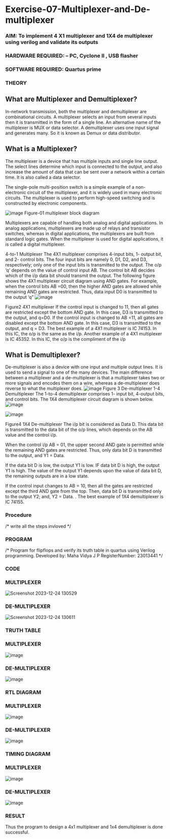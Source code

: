 # Exercise-07-Multiplexer-and-De-multiplexer
### AIM: To implement 4 X1 multiplexer and 1X4 de multiplexer using verilog and validate its outputs
### HARDWARE REQUIRED:  – PC, Cyclone II , USB flasher
### SOFTWARE REQUIRED:   Quartus prime
### THEORY 

## What are Multiplexer and Demultiplexer?
In-network transmission, both the multiplexer and demultiplexer are combinational circuits. A multiplexer selects an input from several inputs then it is transmitted in the form of a single line. An alternative name of the multiplexer is MUX or data selector. A demultiplexer uses one input signal and generates many. So it is known as Demux or data distributor.

## What is a Multiplexer?
The multiplexer is a device that has multiple inputs and single line output. The select lines determine which input is connected to the output, and also increase the amount of data that can be sent over a network within a certain time. It is also called a data selector.

The single-pole multi-position switch is a simple example of a non-electronic circuit of the multiplexer, and it is widely used in many electronic circuits. The multiplexer is used to perform high-speed switching and is constructed by electronic components.

![image](https://user-images.githubusercontent.com/36288975/170912485-73c395c7-23c0-4e78-a53d-a2f0d07d9662.png)
          Figure-01 multiplexer block diagram 

Multiplexers are capable of handling both analog and digital applications. In analog applications, multiplexers are made up of relays and transistor switches, whereas in digital applications, the multiplexers are built from standard logic gates. When the multiplexer is used for digital applications, it is called a digital multiplexer.

4-to-1 Multiplexer
The 4X1 multiplexer comprises 4-input bits, 1- output bit, and 2- control bits. The four input bits are namely 0, D1, D2, and D3, respectively; only one of the input bits is transmitted to the output. The o/p ‘q’ depends on the value of control input AB. The control bit AB decides which of the i/p data bit should transmit the output. The following figure shows the 4X1 multiplexer circuit diagram using AND gates. For example, when the control bits AB =00, then the higher AND gates are allowed while remaining AND gates are restricted. Thus, data input D0 is transmitted to the output ‘q”
![image](https://user-images.githubusercontent.com/36288975/170912568-3598c60a-5035-41f3-b0c4-ccedba13aca5.png)


Figure2 4X1 multiplexer 
If the control input is changed to 11, then all gates are restricted except the bottom AND gate. In this case, D3 is transmitted to the output, and q=D0. If the control input is changed to AB =11, all gates are disabled except the bottom AND gate. In this case, D3 is transmitted to the output, and q = D3. The best example of a 4X1 multiplexer is IC 74153. In this IC, the o/p is the same as the i/p. Another example of a 4X1 multiplexer is IC 45352. In this IC, the o/p is the compliment of the i/p


## What is Demultiplexer?
De-multiplexer is also a device with one input and multiple output lines. It is used to send a signal to one of the many devices. The main difference between a multiplexer and a de-multiplexer is that a multiplexer takes two or more signals and encodes them on a wire, whereas a de-multiplexer does reverse to what the multiplexer does.
![image](https://user-images.githubusercontent.com/36288975/170912606-a30e4b74-1726-4430-b245-2c3c3d9c232d.png)
Figure 3 De-multiplexer 
1-4 Demultiplexer
The 1-to-4 demultiplexer comprises 1- input bit, 4-output bits, and control bits. The 1X4 demultiplexer circuit diagram is shown below.![image](https://user-images.githubusercontent.com/36288975/170912683-00fb746a-1d45-4023-91d1-3a70b841073c.png)

![image](https://user-images.githubusercontent.com/36288975/170912741-7cbd52af-7e0d-4be3-b5c6-6fb9c4eca7c9.png)

Figure4 1X4 De-multiplexer 
The i/p bit is considered as Data D. This data bit is transmitted to the data bit of the o/p lines, which depends on the AB value and the control i/p.

When the control i/p AB = 01, the upper second AND gate is permitted while the remaining AND gates are restricted. Thus, only data bit D is transmitted to the output, and Y1 = Data.

If the data bit D is low, the output Y1 is low. IF data bit D is high, the output Y1 is high. The value of the output Y1 depends upon the value of data bit D, the remaining outputs are in a low state.

If the control input changes to AB = 10, then all the gates are restricted except the third AND gate from the top. Then, data bit D is transmitted only to the output Y2; and, Y2 = Data. . The best example of 1X4 demultiplexer is IC 74155.

 
 
### Procedure
/* write all the steps invloved */



### PROGRAM 
/*
Program for flipflops  and verify its truth table in quartus using Verilog programming.
Developed by: Maha Vidya J P
RegisterNumber:  23013441
*/

### CODE

### MULTIPLEXER

![Screenshot 2023-12-24 130529](https://github.com/Mahavidyajp/Exercise-07-Multiplexer-and-De-multiplexer/assets/144870914/73dd427c-b6c0-4cca-8cb9-1eeb6a6186d5)


### DE-MULTIPLEXER

![Screenshot 2023-12-24 130611](https://github.com/Mahavidyajp/Exercise-07-Multiplexer-and-De-multiplexer/assets/144870914/14ff1970-d6e9-4616-b4c2-207a9417bee3)


### TRUTH TABLE 

### MULTIPLEXER

![image](https://github.com/Mahavidyajp/Exercise-07-Multiplexer-and-De-multiplexer/assets/144870914/bc24851d-601d-45ee-82bb-151872c6bed8)


### DE-MULTIPLEXER

![image](https://github.com/Mahavidyajp/Exercise-07-Multiplexer-and-De-multiplexer/assets/144870914/2e524b1d-42bf-4829-a9a4-8a7106e047b7)


### RTL DIAGRAM 

### MULTIPLEXER

![image](https://github.com/Mahavidyajp/Exercise-07-Multiplexer-and-De-multiplexer/assets/144870914/7a17ef01-121e-4584-98f5-c88c3bd90b2f)

### DE-MULTIPLEXER

![image](https://github.com/Mahavidyajp/Exercise-07-Multiplexer-and-De-multiplexer/assets/144870914/42f518a0-a2bf-4588-88a4-ba0924170508)

###  TIMING DIAGRAM

### MULTIPLEXER

![image](https://github.com/Mahavidyajp/Exercise-07-Multiplexer-and-De-multiplexer/assets/144870914/6e21778c-956c-4aed-adea-8a27666dffad)

### DE-MULTIPLEXER

![image](https://github.com/Mahavidyajp/Exercise-07-Multiplexer-and-De-multiplexer/assets/144870914/d1599f1c-17f8-4d40-8928-91177f46f733)

### RESULT

Thus the program to design a 4x1 multiplexer and 1x4 demultiplexer is done successful.
